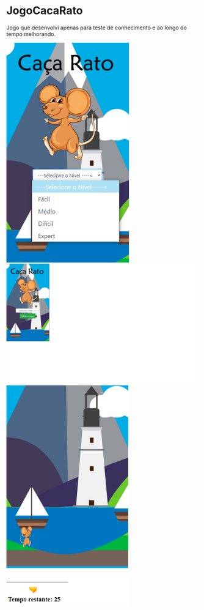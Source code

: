 # JogoCacaRato
Jogo que desenvolvi apenas para teste de conhecimento e ao longo do tempo melhorando.

<img src="imagens/ilustracao.png">
<img src="imagens/ilustracao2.png">
<img src="imagens/ilustracao3.png">

